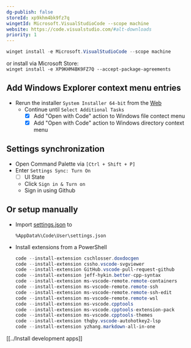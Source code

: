 ```yaml
---
dg-publish: false
storeId: xp9khm4bk9fz7q
wingetId: Microsoft.VisualStudioCode --scope machine
website: https://code.visualstudio.com/#alt-downloads
priority: 1
---
```



```powershell
winget install -e Microsoft.VisualStudioCode --scope machine
```
or install via Microsoft Store:  
`winget install -e XP9KHM4BK9FZ7Q --accept-package-agreements`

## Add Windows Explorer context menu entries
- Rerun the installer  `System Installer 64-bit` from the [Web](https://code.visualstudio.com/#alt-downloads)
    - Continue until `Select Additional Tasks`
        - [x] Add "Open with Code" action to Windows file contect menu
        - [x] Add "Open with Code" action to Windows directory context menu

## Settings synchronization
- Open Command Palette via `[Ctrl + Shift + P]`
- Enter `Settings Sync: Turn On`
    - [ ] UI State
    - Click `Sign in & Turn on`
    - Sign in using Github

## Or setup manually
- Import [settings.json](configs/VisualStudioCode-settings.json) to
    ```
    %AppData%\Code\User\settings.json
    ```
- Install extensions from a PowerShell
    ```powershell
    code --install-extension cschlosser.doxdocgen
    code --install-extension cssho.vscode-svgviewer
    code --install-extension GitHub.vscode-pull-request-github
    code --install-extension jeff-hykin.better-cpp-syntax
    code --install-extension ms-vscode-remote.remote-containers
    code --install-extension ms-vscode-remote.remote-ssh
    code --install-extension ms-vscode-remote.remote-ssh-edit
    code --install-extension ms-vscode-remote.remote-wsl
    code --install-extension ms-vscode.cpptools
    code --install-extension ms-vscode.cpptools-extension-pack
    code --install-extension ms-vscode.cpptools-themes
    code --install-extension thqby.vscode-autohotkey2-lsp
    code --install-extension yzhang.markdown-all-in-one
    ```


[[../Install development apps]]